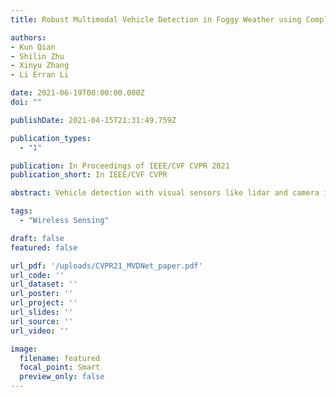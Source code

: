 ```yaml
---
title: Robust Multimodal Vehicle Detection in Foggy Weather using Complementary Lidar and Radar Signals

authors:
- Kun Qian
- Shilin Zhu
- Xinyu Zhang
- Li Erran Li

date: 2021-06-19T00:00:00.000Z
doi: ""

publishDate: 2021-04-15T21:31:49.759Z

publication_types:
  - "1"

publication: In Proceedings of IEEE/CVF CVPR 2021
publication_short: In IEEE/CVF CVPR

abstract: Vehicle detection with visual sensors like lidar and camera is one of the critical functions enabling autonomous driving. While they generate fine-grained point clouds or high-resolution images with rich information in good weather conditions, they fail in adverse weather (e.g., fog) where opaque particles distort lights and significantly reduce visibility. Thus, existing methods relying on lidar or camera experience significant performance degradation in rare but critical adverse weather conditions. To remedy this, we resort to exploiting complementary radar, which is less impacted by adverse weather and becomes prevalent on vehicles. In this paper, we present Multimodal Vehicle Detection Network (MVDNet), a two-stage deep fusion detector, which first generates proposals from two sensors and then fuses region-wise features between multimodal sensor streams to improve final detection results. To evaluate MVDNet, we create a procedurally generated training dataset based on the collected raw lidar and radar signals from the open-source Oxford Radar Robotcar. We show that the proposed MVDNet surpasses other state-of-the-art methods, notably in terms of Average Precision (AP), especially in adverse weather conditions. The code and data are available at https://github.com/qiank10/MVDNet.

tags:
  - "Wireless Sensing"

draft: false
featured: false

url_pdf: '/uploads/CVPR21_MVDNet_paper.pdf'
url_code: ''
url_dataset: ''
url_poster: ''
url_project: ''
url_slides: ''
url_source: ''
url_video: ''

image:
  filename: featured
  focal_point: Smart
  preview_only: false
---
```

